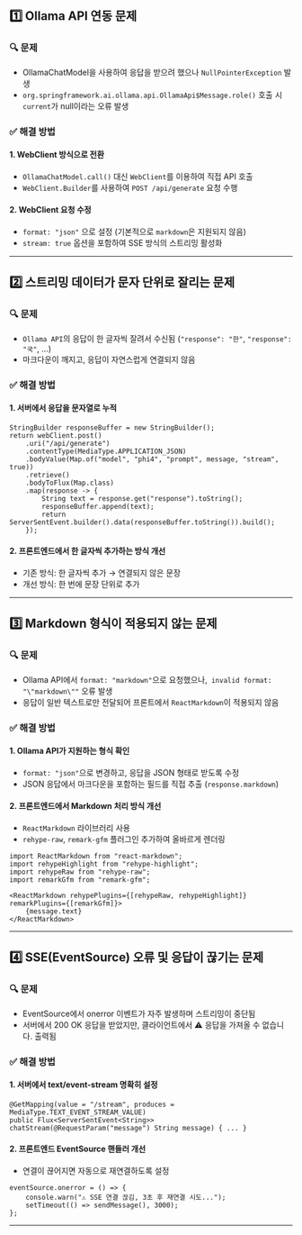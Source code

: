 ## 1️⃣ Ollama API 연동 문제
### 🔍 문제
- OllamaChatModel을 사용하여 응답을 받으려 했으나 `NullPointerException` 발생
- `org.springframework.ai.ollama.api.OllamaApi$Message.role()` 호출 시 `current`가 null이라는 오류 발생
### ✅ 해결 방법
#### 1. WebClient 방식으로 전환
- `OllamaChatModel.call()` 대신 `WebClient`를 이용하여 직접 API 호출
- `WebClient.Builder`를 사용하여 `POST /api/generate` 요청 수행

#### 2. WebClient 요청 수정
- `format: "json"` 으로 설정 (기본적으로 `markdown`은 지원되지 않음)
- `stream: true` 옵션을 포함하여 SSE 방식의 스트리밍 활성화

---

## 2️⃣ 스트리밍 데이터가 문자 단위로 잘리는 문제
### 🔍 문제
- `Ollama API`의 응답이 한 글자씩 잘려서 수신됨 (`"response": "한"`, `"response": "국"`, ...)
- 마크다운이 깨지고, 응답이 자연스럽게 연결되지 않음
### ✅ 해결 방법
#### 1. 서버에서 응답을 문자열로 누적
```
StringBuilder responseBuffer = new StringBuilder();
return webClient.post()
    .uri("/api/generate")
    .contentType(MediaType.APPLICATION_JSON)
    .bodyValue(Map.of("model", "phi4", "prompt", message, "stream", true))
    .retrieve()
    .bodyToFlux(Map.class)
    .map(response -> {
        String text = response.get("response").toString();
        responseBuffer.append(text);
        return ServerSentEvent.builder().data(responseBuffer.toString()).build();
    });
```
#### 2. 프론트엔드에서 한 글자씩 추가하는 방식 개선
- 기존 방식: 한 글자씩 추가 → 연결되지 않은 문장
- 개선 방식: 한 번에 문장 단위로 추가

---

## 3️⃣ Markdown 형식이 적용되지 않는 문제
### 🔍 문제
- Ollama API에서 `format: "markdown"`으로 요청했으나,` invalid format: "\"markdown\""` 오류 발생
- 응답이 일반 텍스트로만 전달되어 프론트에서 `ReactMarkdown`이 적용되지 않음
### ✅ 해결 방법
#### 1. Ollama API가 지원하는 형식 확인
- `format: "json"`으로 변경하고, 응답을 JSON 형태로 받도록 수정
- JSON 응답에서 마크다운을 포함하는 필드를 직접 추출 (`response.markdown`)
#### 2. 프론트엔드에서 Markdown 처리 방식 개선
- `ReactMarkdown` 라이브러리 사용
- `rehype-raw`, `remark-gfm` 플러그인 추가하여 올바르게 렌더링
```text
import ReactMarkdown from "react-markdown";
import rehypeHighlight from "rehype-highlight";
import rehypeRaw from "rehype-raw";
import remarkGfm from "remark-gfm";

<ReactMarkdown rehypePlugins={[rehypeRaw, rehypeHighlight]} remarkPlugins={[remarkGfm]}>
    {message.text}
</ReactMarkdown>
```

---

## 4️⃣ SSE(EventSource) 오류 및 응답이 끊기는 문제
### 🔍 문제
- EventSource에서 onerror 이벤트가 자주 발생하며 스트리밍이 중단됨
- 서버에서 200 OK 응답을 받았지만, 클라이언트에서 ⚠️ 응답을 가져올 수 없습니다. 출력됨
### ✅ 해결 방법
#### 1. 서버에서 text/event-stream 명확히 설정
```text
@GetMapping(value = "/stream", produces = MediaType.TEXT_EVENT_STREAM_VALUE)
public Flux<ServerSentEvent<String>> chatStream(@RequestParam("message") String message) { ... }
```
#### 2. 프론트엔드 EventSource 핸들러 개선
- 연결이 끊어지면 자동으로 재연결하도록 설정
```text
eventSource.onerror = () => {
    console.warn("⚠️ SSE 연결 끊김, 3초 후 재연결 시도...");
    setTimeout(() => sendMessage(), 3000);
};
```

---

